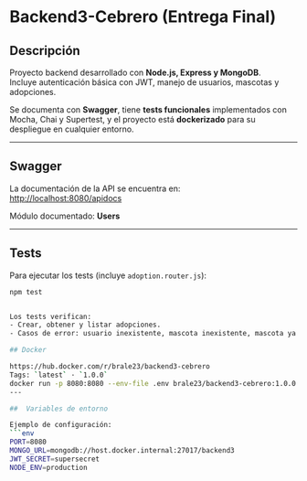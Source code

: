 # Backend3-Cebrero (Entrega Final)

## Descripción
Proyecto backend desarrollado con **Node.js, Express y MongoDB**.  
Incluye autenticación básica con JWT, manejo de usuarios, mascotas y adopciones.  

Se documenta con **Swagger**, tiene **tests funcionales** implementados con Mocha, Chai y Supertest, y el proyecto está **dockerizado** para su despliegue en cualquier entorno.

---

## Swagger
La documentación de la API se encuentra en:  
[http://localhost:8080/apidocs](http://localhost:8080/apidocs)

Módulo documentado: **Users**

---

##  Tests
Para ejecutar los tests (incluye `adoption.router.js`):

```bash
npm test


Los tests verifican:
- Crear, obtener y listar adopciones.
- Casos de error: usuario inexistente, mascota inexistente, mascota ya adoptada, id inválido

## Docker

https://hub.docker.com/r/brale23/backend3-cebrero  
Tags: `latest` · `1.0.0`
docker run -p 8080:8080 --env-file .env brale23/backend3-cebrero:1.0.0
---

##  Variables de entorno 

Ejemplo de configuración:
```env
PORT=8080
MONGO_URL=mongodb://host.docker.internal:27017/backend3
JWT_SECRET=supersecret
NODE_ENV=production
